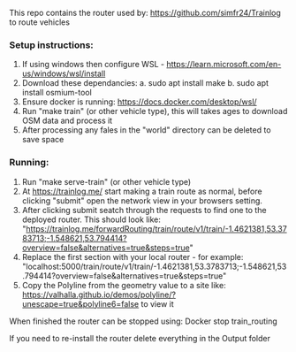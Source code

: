 This repo contains the router used by: https://github.com/simfr24/Trainlog to route vehicles

### Setup instructions:

1. If using windows then configure WSL - https://learn.microsoft.com/en-us/windows/wsl/install
2. Download these dependancies:
	a. sudo apt install make
	b. sudo apt install osmium-tool
3. Ensure docker is running: https://docs.docker.com/desktop/wsl/
4. Run "make train" (or other vehicle type), this will takes ages to download OSM data and process it
5. After processing any fales in the "world" directory can be deleted to save space

### Running:

1. Run "make serve-train" (or other vehicle type)
2. At https://trainlog.me/ start making a train route as normal, before clicking "submit" open the network view in your browsers setting.
3. After clicking submit seatch through the requests to find one to the deployed router. This should look like: "https://trainlog.me/forwardRouting/train/route/v1/train/-1.4621381,53.3783713;-1.548621,53.794414?overview=false&alternatives=true&steps=true"
4. Replace the first section with your local router - for example: "localhost:5000/train/route/v1/train/-1.4621381,53.3783713;-1.548621,53.794414?overview=false&alternatives=true&steps=true"
5. Copy the Polyline from the geometry value to a site like: https://valhalla.github.io/demos/polyline/?unescape=true&polyline6=false to view it

When finished the router can be stopped using: Docker stop train_routing

If you need to re-install the router delete everything in the Output folder